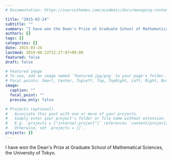 ```yaml
---
# Documentation: https://sourcethemes.com/academic/docs/managing-content/

title: "2015-03-24"
subtitle: ""
summary: "I have won the Dean's Prize at Graduate School of Mathematical Sciences, the University of Tokyo."
authors: []
tags: []
categories: []
date: 2015-03-24
lastmod: 2019-08-22T12:27:07+09:00
featured: false
draft: false

# Featured image
# To use, add an image named `featured.jpg/png` to your page's folder.
# Focal points: Smart, Center, TopLeft, Top, TopRight, Left, Right, BottomLeft, Bottom, BottomRight.
image:
  caption: ""
  focal_point: ""
  preview_only: false

# Projects (optional).
#   Associate this post with one or more of your projects.
#   Simply enter your project's folder or file name without extension.
#   E.g. `projects = ["internal-project"]` references `content/project/deep-learning/index.md`.
#   Otherwise, set `projects = []`.
projects: []
---
```


I have won the Dean's Prize at Graduate School of Mathematical Sciences, the University of Tokyo.